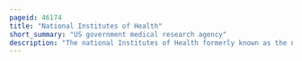 ```yaml
---
pageid: 46174
title: "National Institutes of Health"
short_summary: "US government medical research agency"
description: "The national Institutes of Health formerly known as the national Institute of Health is the primary governmental Agency responsible for biomedical and public Health Research in the. It was founded in the late 1880S and is now Part of the Department of Health and human Services of the united States. Many Nih Facilities are located in Bethesda Maryland and other nearby Suburbs of the Washington metropolitan Area with other primary Facilities in Research Triangle Park in north Carolina and smaller Satellite Facilities located around the united States. The nih conducts its own scientific Research through its intramural Research Program and provides major biomedical Research Funding through its extramural Research Program to non-nih Research Facilities."
---
```

